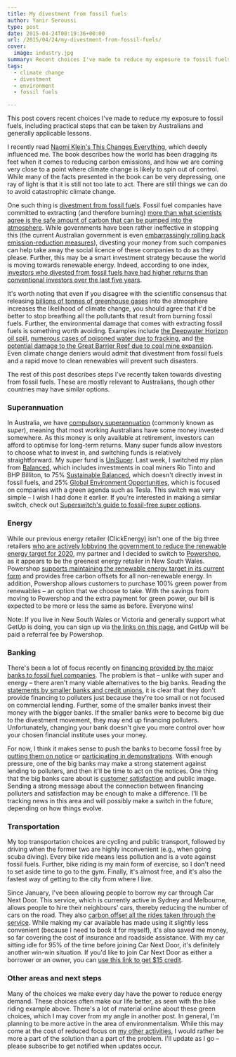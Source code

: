 ```yaml
---
title: My divestment from fossil fuels
author: Yanir Seroussi
type: post
date: 2015-04-24T00:19:36+00:00
url: /2015/04/24/my-divestment-from-fossil-fuels/
cover:
  image: industry.jpg
summary: Recent choices I've made to reduce my exposure to fossil fuels, including practical steps that can be taken by Australians and generally applicable lessons.
tags:
  - climate change
  - divestment
  - environment
  - fossil fuels

---
```

<p class="intro-note">
  This post covers recent choices I've made to reduce my exposure to fossil fuels, including practical steps that can be taken by Australians and generally applicable lessons.
</p>

I recently read [Naomi Klein's This Changes Everything][1], which deeply influenced me. The book describes how the world has been dragging its feet when it comes to reducing carbon emissions, and how we are coming very close to a point where climate change is likely to spin out of control. While many of the facts presented in the book can be very depressing, one ray of light is that it is still not too late to act. There are still things we can do to avoid catastrophic climate change.

One such thing is [divestment from fossil fuels][2]. Fossil fuel companies have committed to extracting (and therefore burning) <a href="https://theconversation.com/unburnable-carbon-why-we-need-to-leave-fossil-fuels-in-the-ground-40467" target="_blank" rel="noopener">more than what scientists agree is the safe amount of carbon that can be pumped into the atmosphere</a>. While governments have been rather ineffective in stopping this (the current Australian government is even <a href="https://www.facebook.com/theprojecttv/videos/10152808607343441/" target="_blank" rel="noopener">embarrassingly rolling back emission-reduction measures</a>), divesting your money from such companies can help take away the social licence of these companies to do as they please. Further, this may be a smart investment strategy because the world is moving towards renewable energy. Indeed, according to one index, <a href="http://www.theguardian.com/environment/2015/apr/10/fossil-fuel-free-funds-out-performed-conventional-ones-analysis-shows" target="_blank" rel="noopener">investors who divested from fossil fuels have had higher returns than conventional investors over the last five years</a>.

It's worth noting that even if you disagree with the scientific consensus that releasing <a href="https://en.wikipedia.org/wiki/Greenhouse_gas" target="_blank" rel="noopener">billions of tonnes of greenhouse gases</a> into the atmosphere increases the likelihood of climate change, you should agree that it'd be better to stop breathing all the pollutants that result from burning fossil fuels. Further, the environmental damage that comes with extracting fossil fuels is something worth avoiding. Examples include <a href="https://en.wikipedia.org/wiki/Deepwater_Horizon_oil_spill" target="_blank" rel="noopener">the Deepwater Horizon oil spill</a>, <a href="https://en.wikipedia.org/wiki/Environmental_impact_of_hydraulic_fracturing" target="_blank" rel="noopener">numerous cases of poisoned water due to fracking</a>, and <a href="http://fightforthereef.org.au/" target="_blank" rel="noopener">the potential damage to the Great Barrier Reef due to coal mine expansion</a>. Even climate change deniers would admit that divestment from fossil fuels and a rapid move to clean renewables will prevent such disasters.

The rest of this post describes steps I've recently taken towards divesting from fossil fuels. These are mostly relevant to Australians, though other countries may have similar options.

### Superannuation

In Australia, we have <a href="https://en.wikipedia.org/wiki/Superannuation_in_Australia" target="_blank" rel="noopener">compulsory superannuation</a> (commonly known as _super_), meaning that most working Australians have some money invested somewhere. As this money is only available at retirement, investors can afford to optimise for long-term returns. Many super funds allow investors to choose what to invest in, and switching funds is relatively straightforward. My super fund is <a href="http://www.unisuper.com.au/" target="_blank" rel="noopener">UniSuper</a>. Last week, I switched my plan from <a href="http://www.unisuper.com.au/investments/investment-options-and-performance/super-performance-and-option-holdings/balanced" target="_blank" rel="noopener">Balanced</a>, which includes investments in coal miners Rio Tinto and BHP Billiton, to 75% <a href="http://www.unisuper.com.au/investments/investment-options-and-performance/super-performance-and-option-holdings/sustainable-balanced" target="_blank" rel="noopener">Sustainable Balanced</a>, which doesn't directly invest in fossil fuels, and 25% <a href="http://www.unisuper.com.au/investments/investment-options-and-performance/super-performance-and-option-holdings/global-environmental-opportunities" target="_blank" rel="noopener">Global Environment Opportunities</a>, which is focused on companies with a green agenda such as Tesla. This switch was very simple &ndash; I wish I had done it earlier. If you're interested in making a similar switch, check out <a href="http://superswitch.org.au/" target="_blank" rel="noopener">Superswitch's guide to fossil-free super options</a>.

### Energy

While our previous energy retailer (ClickEnergy) isn't one of the big three retailers <a href="https://www.getup.org.au/campaigns/renewable-energy/send-the-dirty-three-a-message/hit-the-dirty-three-where-it-hurts" target="_blank" rel="noopener">who are actively lobbying the government to reduce the renewable energy target for 2020</a>, my partner and I decided to switch to <a href="http://www.powershop.com.au/" target="_blank" rel="noopener">Powershop</a>, as it appears to be the greenest energy retailer in New South Wales. Powershop <a href="http://www.powershop.com.au/renewables/" target="_blank" rel="noopener">supports maintaining the renewable energy target in its current form</a> and provides free carbon offsets for all non-renewable energy. In addition, Powershop allows customers to purchase 100% green power from renewables &ndash; an option that we choose to take. With the savings from moving to Powershop and the extra payment for green power, our bill is expected to be more or less the same as before. Everyone wins!

Note: If you live in New South Wales or Victoria and generally support what GetUp is doing, you can sign up via <a href="https://www.getup.org.au/campaigns/renewable-energy/send-the-dirty-three-a-message/hit-the-dirty-three-where-it-hurts" target="_blank" rel="noopener">the links on this page</a>, and GetUp will be paid a referral fee by Powershop.

### Banking

There's been a lot of focus recently on <a href="http://gofossilfree.org.au/fossil-free-banks/" target="_blank" rel="noopener">financing provided by the major banks to fossil fuel companies</a>. The problem is that &ndash; unlike with super and energy &ndash; there aren't many viable alternatives to the big banks. Reading the <a href="http://www.marketforces.org.au/banks/compare" target="_blank" rel="noopener">statements by smaller banks and credit unions</a>, it is clear that they don't provide financing to polluters just because they're too small or not focused on commercial lending. Further, some of the smaller banks invest their money with the bigger banks. If the smaller banks were to become big due to the divestment movement, they may end up financing polluters. Unfortunately, changing your bank doesn't give you more control over how your chosen financial institute uses your money.

For now, I think it makes sense to push the banks to become fossil free by <a href="http://action.marketforces.org.au/page/s/banks-on-notice" target="_blank" rel="noopener">putting them on notice</a> or <a href="http://act.350.org/event/CBA_Week_of_Action/" target="_blank" rel="noopener">participating in demonstrations</a>. With enough pressure, one of the big banks may make a strong statement against lending to polluters, and then it'll be time to act on the notices. One thing that the big banks care about is <a href="http://www.roymorgan.com/findings/6028-consumer-sat-with-banks-close-to-record-high-201501262213" target="_blank" rel="noopener">customer satisfaction</a> and public image. Sending a strong message about the connection between financing polluters and satisfaction may be enough to make a difference. I'll be tracking news in this area and will possibly make a switch in the future, depending on how things evolve.

### Transportation

My top transportation choices are cycling and public transport, followed by driving when the former two are highly inconvenient (e.g., when going scuba diving). Every bike ride means less pollution and is a vote against fossil fuels. Further, bike riding is my main form of exercise, so I don't need to set aside time to go to the gym. Finally, it's almost free, and it's also the fastest way of getting to the city from where I live.

Since January, I've been allowing people to borrow my car through Car Next Door. This service, which is currently active in Sydney and Melbourne, allows people to hire their neighbours' cars, thereby reducing the number of cars on the road. They also <a href="http://www.carnextdoor.com.au/carbon-offset/" target="_blank" rel="noopener">carbon offset all the rides taken through the service</a>. While making my car available has made using it slightly less convenient (because I need to book it for myself), it's also saved me money, so far covering the cost of insurance and roadside assistance. With my car sitting idle for 95% of the time before joining Car Next Door, it's definitely another win-win situation. If you'd like to join Car Next Door as either a borrower or an owner, you can <a href="http://carnextdoor.ontraport.net/t?orid=26287&opid=2" target="_blank" rel="noopener">use this link to get $15 credit</a>.

### Other areas and next steps

Many of the choices we make every day have the power to reduce energy demand. These choices often make our life better, as seen with the bike riding example above. There's a lot of material online about these green choices, which I may cover from my angle in another post. In general, I'm planning to be more active in the area of environmentalism. While this may come at the cost of reduced focus on [my other activities][3], I would rather be more a part of the solution than a part of the problem. I'll update as I go &ndash; please subscribe to get notified when updates occur.

 [1]: http://thischangeseverything.org/
 [2]: http://gofossilfree.org/
 [3]: https://yanirseroussi.com/2015/03/22/the-long-road-to-a-lifestyle-business/ "The long road to a lifestyle business"

